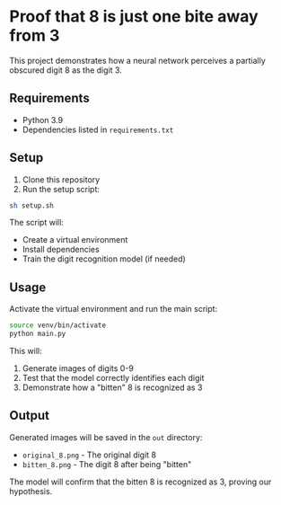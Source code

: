 # Proof that 8 is just one bite away from 3

This project demonstrates how a neural network perceives a partially obscured digit 8 as the digit 3.

## Requirements

- Python 3.9
- Dependencies listed in `requirements.txt`

## Setup

1. Clone this repository
2. Run the setup script:

```bash
sh setup.sh
```

The script will:
- Create a virtual environment
- Install dependencies
- Train the digit recognition model (if needed)

## Usage

Activate the virtual environment and run the main script:

```bash
source venv/bin/activate
python main.py
```

This will:
1. Generate images of digits 0-9
2. Test that the model correctly identifies each digit
3. Demonstrate how a "bitten" 8 is recognized as 3

## Output

Generated images will be saved in the `out` directory:
- `original_8.png` - The original digit 8
- `bitten_8.png` - The digit 8 after being "bitten"

The model will confirm that the bitten 8 is recognized as 3, proving our hypothesis.

